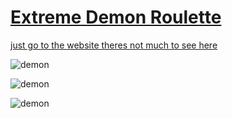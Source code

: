 # [Extreme Demon Roulette](https://matcool.github.io/extreme-demon-roulette/)
[just go to the website theres not much to see here](https://matcool.github.io/extreme-demon-roulette/)


![demon](https://gdbrowser.com/difficulty/demon-extreme-featured.png)

![demon](https://gdbrowser.com/difficulty/demon-extreme-featured.png)

![demon](https://gdbrowser.com/difficulty/demon-extreme-featured.png)